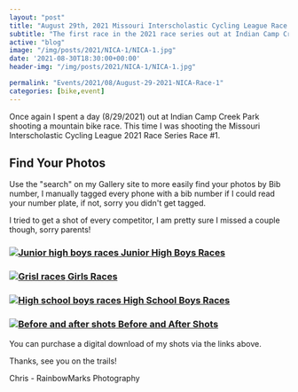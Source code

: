 ```yaml
---
layout: "post"
title: "August 29th, 2021 Missouri Interscholastic Cycling League Race 1"
subtitle: "The first race in the 2021 race series out at Indian Camp Creek"
active: "blog"
image: "/img/posts/2021/NICA-1/NICA-1.jpg"
date: '2021-08-30T18:30:00+00:00'
header-img: "/img/posts/2021/NICA-1/NICA-1.jpg"

permalink: "Events/2021/08/August-29-2021-NICA-Race-1"
categories: [bike,event]
---
```

Once again I spent a day (8/29/2021) out at Indian Camp Creek Park shooting a mountain bike race. This time I was shooting the Missouri Interscholastic Cycling League 2021 Race Series Race #1. 

## Find Your Photos

Use the "search" on my Gallery site to more easily find your photos by Bib number, I manually tagged every phone with a bib number if I could read your number plate, if not, sorry you didn't get tagged.

I tried to get a shot of every competitor, I am pretty sure I missed a couple though, sorry parents! 

### [<img src="{% picture direct200 /img/posts/2021/NICA-1/NICA-1.jpg %}" alt="Junior high boys races" /> Junior High Boys Races](https://photos.rainbowmarks.com/2021/Bikes/NICA-8292021/NICA-8-29-2021-Jr-High)

### [<img src="{% picture direct200 /img/posts/2021/NICA-1/NICA-2.jpg %}" alt="Grisl races"/> Girls Races](https://photos.rainbowmarks.com/2021/Bikes/NICA-8292021/NICA-8-29-2021-Female-Races)

### [<img src="{% picture direct200 /img/posts/2021/NICA-1/NICA-3.jpg %}" alt="High school boys races"/> High School Boys Races](https://photos.rainbowmarks.com/2021/Bikes/NICA-8292021/NICA-8-29-2021-High-School-Boys)

### [<img src="{% picture direct200 /img/posts/2021/NICA-1/NICA-4.jpg %}" alt="Before and after shots"/> Before and After Shots](https://photos.rainbowmarks.com/2021/Bikes/NICA-8292021/NICA-8-29-2021-Pre-Race)


You can purchase a   digital download of my shots via the links above. 

Thanks, see you on the trails!

Chris - RainbowMarks Photography